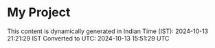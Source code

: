 # My Project

This content is dynamically generated in Indian Time (IST): 2024-10-13 21:21:29 IST
Converted to UTC: 2024-10-13 15:51:29 UTC
